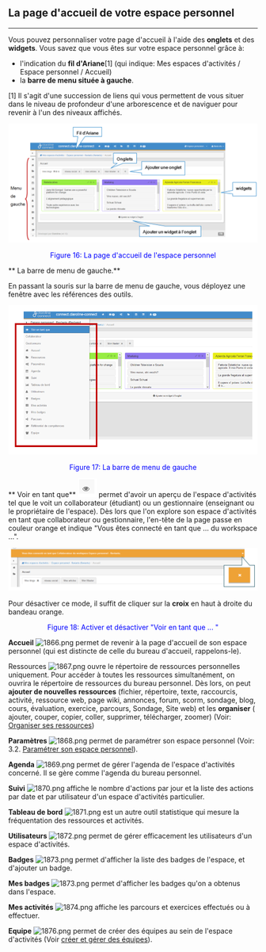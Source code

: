## La page d'accueil de votre espace personnel

---
Vous pouvez personnaliser votre page d'accueil à l'aide des **onglets** et des **widgets**.
Vous savez que vous êtes sur votre espace personnel grâce à:

* l'indication du **fil d'Ariane**[1] (qui indique: Mes espaces d'activités / Espace personnel / Accueil)
* la **barre de menu située à gauche**.

[1] Il s'agit d'une succession de liens qui vous permettent de vous situer dans le niveau de profondeur d'une arborescence et de naviguer pour revenir à l'un des niveaux affichés.

![](images/fig16.png)

<p style ="text-align: center; color: blue">Figure 16: La page d'accueil de l'espace personnel</p>

** La barre de menu de gauche.**

En passant la souris sur la barre de menu de gauche, vous déployez une fenêtre avec les références des outils.

![](images/fig17.png)

<p style ="text-align: center; color: blue">Figure 17: La barre de menu de gauche</p>

  ** Voir en tant que** ![](images/1864.png) permet d'avoir un aperçu de l'espace d'activités tel que le voit un collaborateur (étudiant) ou un gestionnaire (enseignant ou le propriétaire de l'espace). Dès lors que l'on explore son espace d'activités en tant que collaborateur ou gestionnaire, l'en-tête de la page passe en couleur orange et indique "Vous êtes connecté en tant que … du workspace …".

![](images/fig18.png)

Pour désactiver ce mode, il suffit de cliquer sur la **croix** en haut à droite du bandeau orange.

<p style ="text-align: center; color: blue">Figure 18: Activer et désactiver "Voir en tant que ... "</p>

**Accueil** ![1866.png](http://www.claroline.net/uploads/custom/images/1866.png) permet de revenir à la page d'accueil de son espace personnel (qui est distincte de celle du bureau d'accueil, rappelons-le).

 Ressources ![1867.png](http://www.claroline.net/uploads/custom/images/1867.png) ouvre le répertoire de ressources personnelles uniquement. Pour accéder à toutes les ressources simultanément, on ouvrira le répertoire de ressources du bureau personnel. Dès lors, on peut **ajouter de nouvelles ressources** (fichier, répertoire, texte, raccourcis, activité, ressource web, page wiki, annonces, forum, scorm, sondage, blog, cours, évaluation, exercice, parcours, Sondage, Site web) et les **organiser** ( ajouter, couper, copier, coller, supprimer, télécharger, zoomer) (Voir: [Organiser ses ressources](/bureau/organiser_ressources.md))

 **Paramètres** ![1868.png](http://www.claroline.net/uploads/custom/images/1868.png) permet de paramétrer son espace personnel (Voir: 3.2. [Paramétrer son espace personnel](/bureau/parametrer_espace_perso.md)).

 **Agenda** ![1869.png](http://www.claroline.net/uploads/custom/images/1869.png) permet de gérer l'agenda de l'espace d'activités concerné. Il se gère comme l'agenda du bureau personnel.

 **Suivi** ![1870.png](http://www.claroline.net/uploads/custom/images/1870.png) affiche le nombre d'actions par jour et la liste des actions par date et par utilisateur d'un espace d'activités particulier.

 **Tableau de bord** ![1871.png](http://www.claroline.net/uploads/custom/images/1871.png) est un autre outil statistique qui mesure la fréquentation des ressources et activités.

 **Utilisateurs** ![1872.png](http://www.claroline.net/uploads/custom/images/1871.png) permet de gérer efficacement les utilisateurs d'un espace d'activités.

 **Badges** ![1873.png](http://www.claroline.net/uploads/custom/images/1873.png) permet d'afficher la liste des badges de l'espace, et d'ajouter un badge.

 **Mes badges** ![1873.png](http://www.claroline.net/uploads/custom/images/1873.png) permet d'afficher les badges qu'on a obtenus dans l'espace.

 **Mes activités** ![1874.png](http://www.claroline.net/uploads/custom/images/1874.png) affiche les parcours et exercices effectués ou à effectuer.
 
 **Equipe** ![1876.png](http://www.claroline.net/uploads/custom/images/1876.png) permet de créer des équipes au sein de l'espace d'activités (Voir [créer et gérer des équipes](../outils/creer_equipes.md)).
